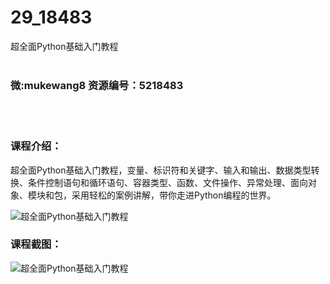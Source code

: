 # 29_18483
超全面Python基础入门教程
<br/></br>
<h3>微:mukewang8 资源编号：5218483</h3>
<br/></br>
<h3>课程介绍：</h3>
<p>超全面Python基础入门教程，变量、标识符和关键字、输入和输出、数据类型转换、条件控制语句和循环语句、容器类型、函数、文件操作、异常处理、面向对象、模块和包，采用轻松的案例讲解，带你走进Python编程的世界。</p>
<p><img src="https://www.ko996.com/wp-content/uploads/img/2021/02/1-56-300x158.png" alt="超全面Python基础入门教程"></p>
<div class="info-desc">
<h3>课程截图：</h3>
<p><img src="https://www.ko996.com/wp-content/uploads/img/2021/02/2-60.png" alt="超全面Python基础入门教程"></p>


			
</div>
